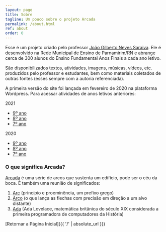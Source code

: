 ```yaml
---
layout: page
title: Sobre
tagline: Um pouco sobre o projeto Arcada
permalink: /about.html
ref: about
order: 0
---
```


Esse é um projeto criado pelo professor [João Gilberto Neves Saraiva](https://0jonjo.github.io/). Ele é desenvolvido na Rede Municipal de Ensino de Parnamirim/RN e abrange cerca de 300 alunos do Ensino Fundamental Anos Finais a cada ano letivo.

São disponibilizados textos, atividades, imagens, músicas, vídeos, etc. produzidos pelo professor e estudantes, bem como materiais coletados de outras fontes (esses sempre com a autoria referenciada).

A primeira versão do site foi lançada em fevereiro de 2020 na plataforma Wordpress. Para acessar atividades de anos letivos anteriores:

2021
- [9º ano](https://0jonjo.github.io/arcada/tag/9ano)
- [8º ano](https://0jonjo.github.io/arcada/tag/8ano)
- [7º ano](https://0jonjo.github.io/arcada/tag/7ano)

2020
- [9º ano](https://joaogilberto0.wordpress.com/9ano/)
- [8º ano](https://joaogilberto0.wordpress.com/7ano/)
- [7º ano](https://joaogilberto0.wordpress.com/7ano/)

### O que significa Arcada?

[Arcada](https://dicionario.priberam.org/arcada) é uma série de arcos que sustenta um edifício, pode ser o céu da boca. É também uma reunião de significados:
 
1. [Arc](http://www.educacional.com.br/upload/blogSite/5094/5094442/9140/PREFIXOS%20GREGOS%20E%20LATINOS.pdf) (princípio e proeminência, um prefixo grego) 
2. [Arco](https://dicionario.priberam.org/arco) (o que lança as flechas com precisão em direção a um alvo distante) 
3. [Ada](https://pt.wikipedia.org/wiki/Ada_Lovelace) (Ada Lovelace, matemática britânica do século XIX considerada a primeira programadora de computadores da História)

[Retornar a Página Inicial]({{ '/' | absolute_url }})


